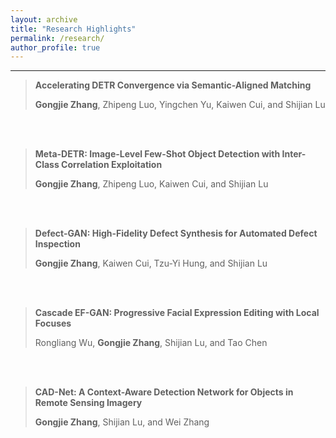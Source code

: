 ```yaml
---
layout: archive
title: "Research Highlights"
permalink: /research/
author_profile: true
---
```



------


> **Accelerating DETR Convergence via Semantic-Aligned Matching**
>  
> **Gongjie Zhang**, Zhipeng Luo, Yingchen Yu, Kaiwen Cui, and Shijian Lu

<br/><br/>

> **Meta-DETR: Image-Level Few-Shot Object Detection with Inter-Class Correlation Exploitation**
>  
> **Gongjie Zhang**, Zhipeng Luo, Kaiwen Cui, and Shijian Lu

<br/><br/>

> **Defect-GAN: High-Fidelity Defect Synthesis for Automated Defect Inspection**
>  
> **Gongjie Zhang**, Kaiwen Cui, Tzu-Yi Hung, and Shijian Lu

<br/><br/>

> **Cascade EF-GAN: Progressive Facial Expression Editing with Local Focuses**
>  
> Rongliang Wu, **Gongjie Zhang**, Shijian Lu, and Tao Chen

<br/><br/>

> **CAD-Net: A Context-Aware Detection Network for Objects in Remote Sensing Imagery**
>  
> **Gongjie Zhang**, Shijian Lu, and Wei Zhang
